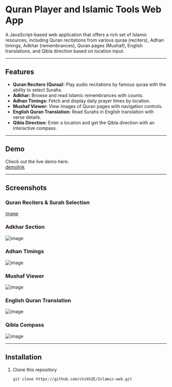 # Quran Player and Islamic Tools Web App

A JavaScript-based web application that offers a rich set of Islamic resources, including Quran recitations from various quraa (reciters), Adhan timings, Adkhar (remembrances), Quran pages (Mushaf), English translations, and Qibla direction based on location input.

---

## Features

- **Quran Reciters (Quraa):** Play audio recitations by famous quraa with the ability to select Surahs.
- **Adkhar:** Browse and read Islamic remembrances with counts.
- **Adhan Timings:** Fetch and display daily prayer times by location.
- **Mushaf Viewer:** View images of Quran pages with navigation controls.
- **English Quran Translation:** Read Surahs in English translation with verse details.
- **Qibla Direction:** Enter a location and get the Qibla direction with an interactive compass.

---

## Demo

Check out the live demo here:  
[demolink](https://chikhze.github.io/Islamic-web/)


---

## Screenshots

### Quran Reciters & Surah Selection  
[image](https://github.com/user-attachments/assets/715cd3f6-bc3e-492e-a503-f9b8c7c970dc)


### Adkhar Section  
![image](https://github.com/user-attachments/assets/d8cc23ac-6ecb-465b-b6db-6a967f2a8551)


### Adhan Timings  
![image](https://github.com/user-attachments/assets/87a32275-6d57-439b-8794-ccc24e9a3014)


### Mushaf Viewer  
![image](https://github.com/user-attachments/assets/e1ff8065-6da9-4360-bd7e-84348a371644)


### English Quran Translation  
![image](https://github.com/user-attachments/assets/15e9531e-40a6-4942-9070-6f866b2dbdec)


### Qibla Compass  
![image](https://github.com/user-attachments/assets/2342a221-c977-409c-bc42-10247298aa96)




---

## Installation

1. Clone this repository  
   ```bash
   git clone https://github.com/chikhZE/Islamic-web.git
